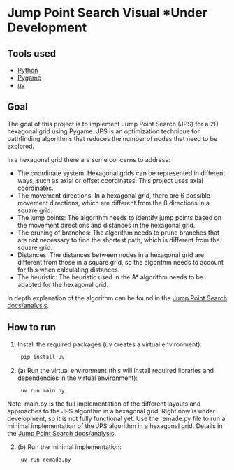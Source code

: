 # Jump Point Search Visual *Under Development

## Tools used
- [Python](https://www.python.org/)
- [Pygame](https://www.pygame.org/docs/)
- [uv](https://docs.astral.sh/uv/)

## Goal
The goal of this project is to implement Jump Point Search (JPS) for a 2D hexagonal grid using Pygame. JPS is an optimization technique for pathfinding algorithms that reduces the number of nodes that need to be explored.

In a hexagonal grid there are some concerns to address:
- The coordinate system: Hexagonal grids can be represented in different ways, such as axial or offset coordinates. This project uses axial coordinates.
- The movement directions: In a hexagonal grid, there are 6 possible movement directions, which are different from the 8 directions in a square grid.
- The jump points: The algorithm needs to identify jump points based on the movement directions and distances in the hexagonal grid.
- The pruning of branches: The algorithm needs to prune branches that are not necessary to find the shortest path, which is different from the square grid.
- Distances: The distances between nodes in a hexagonal grid are different from those in a square grid, so the algorithm needs to account for this when calculating distances.
- The heuristic: The heuristic used in the A* algorithm needs to be adapted for the hexagonal grid.

In depth explanation of the algorithm can be found in the [Jump Point Search docs/analysis](https://www.notion.so/Jump-Point-Search-for-Hexagonal-Grids-21e45e3d56b28019a2b6e6b966f48161?source=copy_link).

## How to run
1. Install the required packages (uv creates a virtual environment):
   ```python
    pip install uv
   ```
2. (a) Run the virtual environment (this will install required libraries and dependencies in the virtual environment):
   ```python
    uv run main.py
   ```
Note: main.py is the full implementation of the different layouts and approaches to the JPS algorithm in a hexagonal grid. Right now is under development, so it is not fully functional yet. Use the remade.py file to run a minimal implementation of the JPS algorithm in a hexagonal grid. Details in the [Jump Point Search docs/analysis](https://www.notion.so/Jump-Point-Search-for-Hexagonal-Grids-21e45e3d56b28019a2b6e6b966f48161?source=copy_link).

2. (b) Run the minimal implementation:
   ```python
    uv run remade.py
   ```